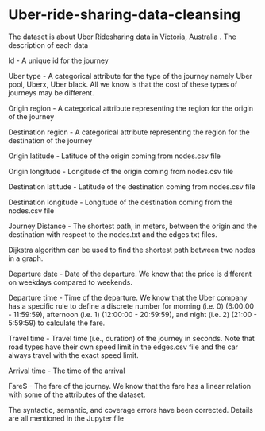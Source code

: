 # Uber-ride-sharing-data-cleansing

The dataset is about Uber Ridesharing data in Victoria, Australia . The description of each data

Id - A unique id for the journey

Uber type -  A categorical attribute for the type of the journey namely Uber pool, Uberx, Uber black. All we know is that the cost of these types of journeys may be different.

Origin region - A categorical attribute representing the region for the origin of the journey

Destination region - A categorical attribute representing the region for the destination of the journey

Origin latitude - Latitude of the origin coming from nodes.csv file

Origin longitude - Longitude of the origin coming from nodes.csv file

Destination latitude - Latitude of the destination coming from nodes.csv file

Destination longitude - Longitude of the destination coming from the nodes.csv file

Journey Distance - The shortest path, in meters, between the origin and the destination with respect to the nodes.txt and the edges.txt files.

Dijkstra algorithm can be used to find the shortest path between two nodes in a graph. 

Departure date - Date of the departure. We know that the price is different on weekdays compared to weekends.

Departure time - Time of the departure. We know that the Uber company has a specific rule to define a discrete number for morning (i.e. 0) (6:00:00 - 11:59:59), afternoon (i.e. 1) (12:00:00 - 20:59:59), and night (i.e. 2) (21:00 - 5:59:59) to calculate the fare.

Travel time - Travel time (i.e., duration) of the journey in seconds. Note that road types have their own speed limit in the edges.csv file and the car always travel with the exact speed limit.

Arrival time - The time of the arrival

Fare$ - The fare of the journey. We know that the fare has a linear relation with some of the attributes of the dataset.

The syntactic, semantic, and coverage errors have been corrected. Details are all mentioned in the Jupyter file

